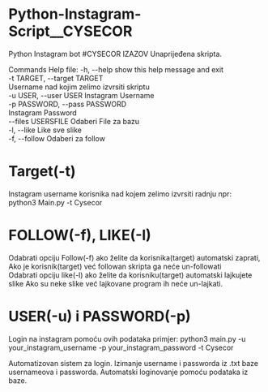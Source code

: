 # Python-Instagram-Script__CYSECOR
Python Instagram bot
#CYSECOR IZAZOV
Unaprijeđena skripta.



Commands Help file:
  -h, --help            show this help message and exit<br />
  -t TARGET, --target TARGET<br />
                        Username nad kojim zelimo izvrsiti skriptu<br />
  -u USER, --user USER  Instagram Username<br />
  -p PASSWORD, --pass PASSWORD<br />
                        Instagram Password<br />
  --files USERSFILE     Odaberi File za bazu<br />
  -l, --like            Like sve slike<br />
  -f, --follow          Odaberi za follow<br />
  
 # Target(-t)
   Instagram username korisnika nad kojem zelimo izvrsiti radnju npr:<br />
         python3 Main.py -t Cysecor
 # FOLLOW(-f), LIKE(-l)
   Odabrati opciju Follow(-f) ako želite da korisnika(target) automatski zaprati,<br />
            Ako je korisnik(target) već followan skripta ga neće un-followati<br />
   Odabrati opciju like(-l) ako želite da korisniku(target) automatski lajkujete slike
            Ako su neke slike već lajkovane program ih neće un-lajkati.
 # USER(-u) i PASSWORD(-p)
   Login na instagram pomoću ovih podataka primjer:
   python3 main.py -u your_instagram_username -p your_instagram_password -t Cysecor
 
  Automatizovan sistem za login. Izimanje username i passworda iz .txt baze usernameova i passworda.
  Automatski loginovanje pomoću podataka iz baze.
  
 
